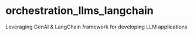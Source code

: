 # orchestration_llms_langchain
Leveraging GenAI &amp; LangChain framework for developing LLM applications
